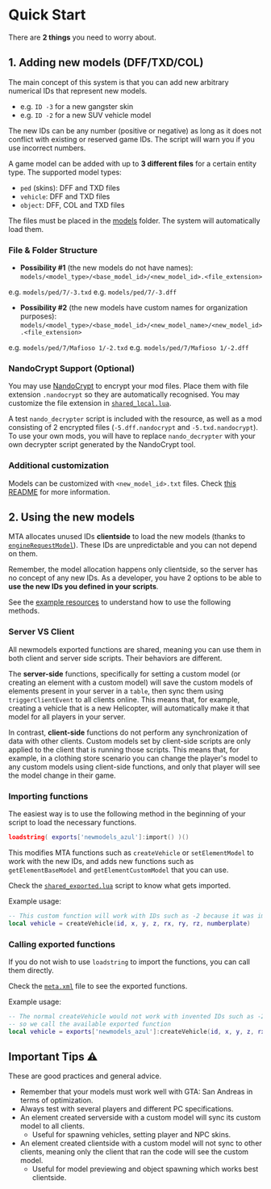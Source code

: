 # Quick Start

There are **2 things** you need to worry about.

## 1. Adding new models (DFF/TXD/COL)

The main concept of this system is that you can add new arbitrary numerical IDs that represent new models.

- e.g. `ID -3` for a new gangster skin
- e.g. `ID -2` for a new SUV vehicle model

The new IDs can be any number (positive or negative) as long as it does not conflict with existing or reserved game IDs. The script will warn you if you use incorrect numbers.

A game model can be added with up to **3 different files** for a certain entity type. The supported model types:

- `ped` (skins): DFF and TXD files
- `vehicle`: DFF and TXD files
- `object`: DFF, COL and TXD files

The files must be placed in the [models](/newmodels_azul/models/) folder. The system will automatically load them.

### File & Folder Structure

- **Possibility #1** (the new models do not have names): `models/<model_type>/<base_model_id>/<new_model_id>.<file_extension>`

e.g. `models/ped/7/-3.txd`
e.g. `models/ped/7/-3.dff`

- **Possibility #2** (the new models have custom names for organization purposes): `models/<model_type>/<base_model_id>/<new_model_name>/<new_model_id>.<file_extension>`

e.g. `models/ped/7/Mafioso 1/-2.txd`
e.g. `models/ped/7/Mafioso 1/-2.dff`

### NandoCrypt Support (Optional)

You may use [NandoCrypt](https://github.com/Fernando-A-Rocha/mta-nandocrypt) to encrypt your mod files. Place them with file extension `.nandocrypt` so they are automatically recognised. You may customize the file extension in [`shared_local.lua`](/newmodels_azul/scripts/core/shared_local.lua).

A test `nando_decrypter` script is included with the resource, as well as a mod consisting of 2 encrypted files (`-5.dff.nandocrypt` and `-5.txd.nandocrypt`). To use your own mods, you will have to replace `nando_decrypter` with your own decrypter script generated by the NandoCrypt tool.

### Additional customization

Models can be customized with `<new_model_id>.txt` files. Check [this README](/newmodels_azul/models/README.md) for more information.

## 2. Using the new models

MTA allocates unused IDs **clientside** to load the new models (thanks to [`engineRequestModel`](https://wiki.multitheftauto.com/engineRequestModel)). These IDs are unpredictable and you can not depend on them.

Remember, the model allocation happens only clientside, so the server has no concept of any new IDs. As a developer, you have 2 options to be able to **use the new IDs you defined in your scripts**.

See the [example resources](/[examples]/) to understand how to use the following methods.

### Server VS Client

All newmodels exported functions are shared, meaning you can use them in both client and server side scripts. Their behaviors are different.

The **server-side** functions, specifically for setting a custom model (or creating an element with a custom model) will save the custom models of elements present in your server in a `table`, then sync them using `triggerClientEvent` to all clients online. This means that, for example, creating a vehicle that is a new Helicopter, will automatically make it that model for all players in your server.

In contrast, **client-side** functions do not perform any synchronization of data with other clients. Custom models set by client-side scripts are only applied to the client that is running those scripts. This means that, for example, in a clothing store scenario you can change the player's model to any custom models using client-side functions, and only that player will see the model change in their game.


### Importing functions

The easiest way is to use the following method in the beginning of your script to load the necessary functions.

```lua
loadstring( exports['newmodels_azul']:import() )()
```

This modifies MTA functions such as `createVehicle` or `setElementModel` to work with the new IDs, and adds new functions such as `getElementBaseModel` and `getElementCustomModel` that you can use.

Check the [`shared_exported.lua`](/newmodels_azul/core/shared_exported.lua) script to know what gets imported.

Example usage:

```lua
-- This custom function will work with IDs such as -2 because it was imported
local vehicle = createVehicle(id, x, y, z, rx, ry, rz, numberplate)
```

### Calling exported functions

If you do not wish to use `loadstring` to import the functions, you can call them directly.

Check the [`meta.xml`](/newmodels_azul/meta.xml) file to see the exported functions.

Example usage:

```lua
-- The normal createVehicle would not work with invented IDs such as -2,
-- so we call the available exported function
local vehicle = exports['newmodels_azul']:createVehicle(id, x, y, z, rx, ry, rz, numberplate)
```

## Important Tips ⚠️

These are good practices and general advice.

- Remember that your models must work well with GTA: San Andreas in terms of optimization.
- Always test with several players and different PC specifications.
- An element created serverside with a custom model will sync its custom model to all clients.
  - Useful for spawning vehicles, setting player and NPC skins.
- An element created clientside with a custom model will not sync to other clients, meaning only the client that ran the code will see the custom model.
  - Useful for model previewing and object spawning which works best clientside.
